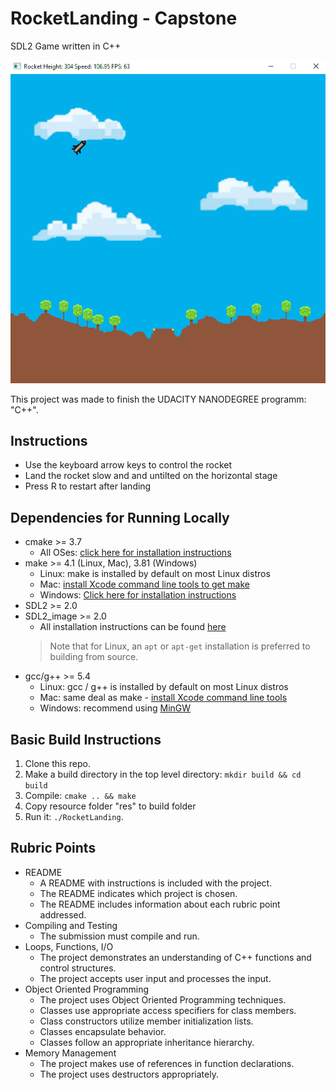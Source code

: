 # RocketLanding - Capstone
SDL2 Game written in C++

<img src="RocketLanding.gif"/>

This project was made to finish the UDACITY NANODEGREE programm: "C++".

## Instructions
* Use the keyboard arrow keys to control the rocket
* Land the rocket slow and and untilted on the horizontal stage
* Press R to restart after landing

## Dependencies for Running Locally
* cmake >= 3.7
  * All OSes: [click here for installation instructions](https://cmake.org/install/)
* make >= 4.1 (Linux, Mac), 3.81 (Windows)
  * Linux: make is installed by default on most Linux distros
  * Mac: [install Xcode command line tools to get make](https://developer.apple.com/xcode/features/)
  * Windows: [Click here for installation instructions](http://gnuwin32.sourceforge.net/packages/make.htm)
* SDL2       >= 2.0
* SDL2_image >= 2.0
  * All installation instructions can be found [here](https://wiki.libsdl.org/Installation)
  >Note that for Linux, an `apt` or `apt-get` installation is preferred to building from source. 
* gcc/g++ >= 5.4
  * Linux: gcc / g++ is installed by default on most Linux distros
  * Mac: same deal as make - [install Xcode command line tools](https://developer.apple.com/xcode/features/)
  * Windows: recommend using [MinGW](http://www.mingw.org/)

## Basic Build Instructions

1. Clone this repo.
2. Make a build directory in the top level directory: `mkdir build && cd build`
3. Compile: `cmake .. && make`
4. Copy resource folder "res" to build folder 
5. Run it: `./RocketLanding`.

## Rubric Points
* README
  * A README with instructions is included with the project.
  * The README indicates which project is chosen.
  * The README includes information about each rubric point addressed.  
* Compiling and Testing
  * The submission must compile and run.
* Loops, Functions, I/O
  * The project demonstrates an understanding of C++ functions and control structures.
  * The project accepts user input and processes the input.
* Object Oriented Programming
  * The project uses Object Oriented Programming techniques.
  * Classes use appropriate access specifiers for class members.
  * Class constructors utilize member initialization lists.
  * Classes encapsulate behavior.
  * Classes follow an appropriate inheritance hierarchy.
* Memory Management
  * The project makes use of references in function declarations.
  * The project uses destructors appropriately.
